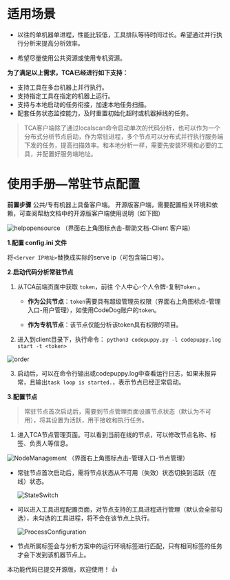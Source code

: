 # 适用场景


- 以往的单机器单进程，性能比较低，工具排队等待时间过长。希望通过并行执行分析来提高分析效率。

- 希望尽量使用公共资源或使用专机资源。



**为了满足以上需求，TCA已经进行如下支持：**

- 支持工具在多台机器上并行执行。
- 支持指定工具在指定的机器上运行。
- 支持与本地启动的任务衔接，加速本地任务扫描。
- 配套任务状态监控能力，及时重置初始化超时或机器掉线的任务。
> TCA客户端除了通过localscan命令启动单次的代码分析，也可以作为一个分布式分析节点启动，作为常驻进程，多个节点可以分布式并行执行服务端下发的任务，提高扫描效率。和本地分析一样，需要先安装环境和必要的工具，并配置好服务端地址。
 
# 使用手册—常驻节点配置
**前置步骤**
公共/专有机器上具备客户端。
开源版客户端，需要配置相关环境和依赖，可查阅帮助文档中的开源版客户端使用说明（如下图）

   ![helpopensource](https://tencent.github.io/CodeAnalysis/media/helpopensource.png)
  （界面右上角图标点击-帮助文档-Client 客户端）

**1.配置 config.ini 文件**

将`<Server IP地址>`替换成实际的serve ip（可包含端口号）。

**2.启动代码分析常驻节点**
 
1. 从TCA前端页面中获取 `token`，前往 个人中心-个人令牌-复制`Token` 。
   - **作为公共节点**：`token`需要具有超级管理员权限（界面右上角图标点-管理入口-用户管理），如使用CodeDog账户的`token`。

   - **作为专机节点**：该节点仅能分析该token具有权限的项目。
  
2. 进入到client目录下，执行命令：
 `python3 codepuppy.py -l codepuppy.log start -t <token>` 

  ![order](https://tencent.github.io/CodeAnalysis/media/order.png)

3. 启动后，可以在命令行输出或codepuppy.log中查看运行日志，如果未报异常，且输出`task loop is started.`，表示节点已经正常启动。

**3.配置节点**
> 常驻节点首次启动后，需要到节点管理页面设置节点状态（默认为不可用），将其设置为活跃，用于接收和执行任务。

1. 进入TCA节点管理页面。可以看到当前在线的节点，可以修改节点名称、标签、负责人等信息。

  ![NodeManagement](https://tencent.github.io/CodeAnalysis/media/Nodemanagement.png)
 （界面右上角图标点击-管理入口-节点管理）
 * 常驻节点首次启动后，需将节点状态从不可用（失效）状态切换到活跃（在线）状态。

   ![StateSwitch](https://tencent.github.io/CodeAnalysis/media/StateSwitch.png)

 - 可以进入工具进程配置页面，对节点支持的工具进程进行管理（默认会全部勾选），未勾选的工具进程，将不会在该节点上执行。

    ![ProcessConfiguration](https://tencent.github.io/CodeAnalysis/media/ProcessConfiguration.png)

 - 节点所属标签会与分析方案中的运行环境标签进行匹配，只有相同标签的任务才会下发到该机器节点上。

本功能代码已提交开源版，欢迎使用！ :+1: